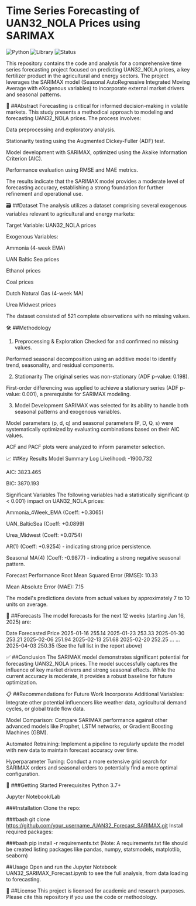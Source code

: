 # Time Series Forecasting of UAN32_NOLA Prices using SARIMAX

![Python](https://img.shields.io/badge/Python-3.7%2B-blue)
![Library](https://img.shields.io/badge/Library-statsmodels-orange)
![Status](https://img.shields.io/badge/Status-Complete-success)

This repository contains the code and analysis for a comprehensive time series forecasting project focused on predicting UAN32_NOLA prices, a key fertilizer product in the agricultural and energy sectors. The project leverages the SARIMAX model (Seasonal AutoRegressive Integrated Moving Average with eXogenous variables) to incorporate external market drivers and seasonal patterns.

📖 ##Abstract
Forecasting is critical for informed decision-making in volatile markets. This study presents a methodical approach to modeling and forecasting UAN32_NOLA prices. The process involves:

Data preprocessing and exploratory analysis.

Stationarity testing using the Augmented Dickey-Fuller (ADF) test.

Model development with SARIMAX, optimized using the Akaike Information Criterion (AIC).

Performance evaluation using RMSE and MAE metrics.

The results indicate that the SARIMAX model provides a moderate level of forecasting accuracy, establishing a strong foundation for further refinement and operational use.

🗃️ ##Dataset
The analysis utilizes a dataset comprising several exogenous variables relevant to agricultural and energy markets:

Target Variable: UAN32_NOLA prices

Exogenous Variables:

Ammonia (4-week EMA)

UAN Baltic Sea prices

Ethanol prices

Coal prices

Dutch Natural Gas (4-week MA)

Urea Midwest prices

The dataset consisted of 521 complete observations with no missing values.

🛠️ ##Methodology
1. Preprocessing & Exploration
Checked for and confirmed no missing values.

Performed seasonal decomposition using an additive model to identify trend, seasonality, and residual components.

2. Stationarity
The original series was non-stationary (ADF p-value: 0.198).

First-order differencing was applied to achieve a stationary series (ADF p-value: 0.001), a prerequisite for SARIMAX modeling.

3. Model Development
SARIMAX was selected for its ability to handle both seasonal patterns and exogenous variables.

Model parameters (p, d, q) and seasonal parameters (P, D, Q, s) were systematically optimized by evaluating combinations based on their AIC values.

ACF and PACF plots were analyzed to inform parameter selection.

📈 ##Key Results
Model Summary
Log Likelihood: -1900.732

AIC: 3823.465

BIC: 3870.193

Significant Variables
The following variables had a statistically significant (p < 0.001) impact on UAN32_NOLA prices:

Ammonia_4Week_EMA (Coeff: +0.3065)

UAN_BalticSea (Coeff: +0.0899)

Urea_Midwest (Coeff: +0.0754)

AR(1) (Coeff: +0.9254) - indicating strong price persistence.

Seasonal MA(4) (Coeff: -0.9877) - indicating a strong negative seasonal pattern.

Forecast Performance
Root Mean Squared Error (RMSE): 10.33

Mean Absolute Error (MAE): 7.15

The model's predictions deviate from actual values by approximately 7 to 10 units on average.

🔮 ##Forecasts
The model forecasts for the next 12 weeks (starting Jan 16, 2025) are:

Date	Forecasted Price
2025-01-16	255.14
2025-01-23	253.33
2025-01-30	253.21
2025-02-06	251.94
2025-02-13	251.68
2025-02-20	252.25
...	...
2025-04-03	250.35
(See the full list in the report above)

✅ ##Conclusion
The SARIMAX model demonstrates significant potential for forecasting UAN32_NOLA prices. The model successfully captures the influence of key market drivers and strong seasonal effects. While the current accuracy is moderate, it provides a robust baseline for future optimization.

📋 ##Recommendations for Future Work
Incorporate Additional Variables: Integrate other potential influencers like weather data, agricultural demand cycles, or global trade flow data.

Model Comparison: Compare SARIMAX performance against other advanced models like Prophet, LSTM networks, or Gradient Boosting Machines (GBM).

Automated Retraining: Implement a pipeline to regularly update the model with new data to maintain forecast accuracy over time.

Hyperparameter Tuning: Conduct a more extensive grid search for SARIMAX orders and seasonal orders to potentially find a more optimal configuration.

🚀 ###Getting Started
Prerequisites
Python 3.7+

Jupyter Notebook/Lab

###Installation
Clone the repo:

###bash
git clone https://github.com/your_username_/UAN32_Forecast_SARIMAX.git
Install required packages:

###bash
pip install -r requirements.txt
(Note: A requirements.txt file should be created listing packages like pandas, numpy, statsmodels, matplotlib, seaborn)

##Usage
Open and run the Jupyter Notebook UAN32_SARIMAX_Forecast.ipynb to see the full analysis, from data loading to forecasting.

📄 ##License
This project is licensed for academic and research purposes. Please cite this repository if you use the code or methodology.
